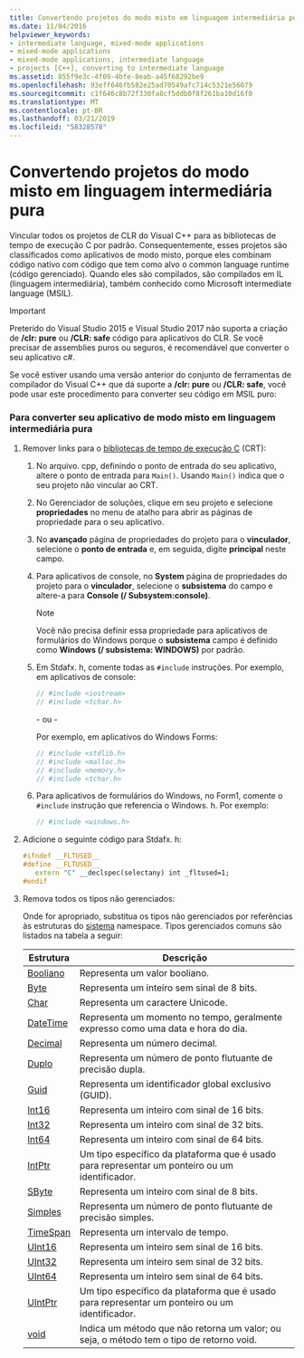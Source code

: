 ```yaml
---
title: Convertendo projetos do modo misto em linguagem intermediária pura
ms.date: 11/04/2016
helpviewer_keywords:
- intermediate language, mixed-mode applications
- mixed-mode applications
- mixed-mode applications, intermediate language
- projects [C++], converting to intermediate language
ms.assetid: 855f9e3c-4f09-4bfe-8eab-a45f68292be9
ms.openlocfilehash: 93eff646fb582e25ad70549afc714c5321e56079
ms.sourcegitcommit: c1f646c8b72f330fa8cf5ddb0f8f261ba10d16f0
ms.translationtype: MT
ms.contentlocale: pt-BR
ms.lasthandoff: 03/21/2019
ms.locfileid: "58328578"
---
```

# <a name="converting-projects-from-mixed-mode-to-pure-intermediate-language"></a>Convertendo projetos do modo misto em linguagem intermediária pura

Vincular todos os projetos de CLR do Visual C++ para as bibliotecas de tempo de execução C por padrão. Consequentemente, esses projetos são classificados como aplicativos de modo misto, porque eles combinam código nativo com código que tem como alvo o common language runtime (código gerenciado). Quando eles são compilados, são compilados em IL (linguagem intermediária), também conhecido como Microsoft intermediate language (MSIL).

> [!IMPORTANT]
> Preterido do Visual Studio 2015 e Visual Studio 2017 não suporta a criação de **/clr: pure** ou **/CLR: safe** código para aplicativos do CLR. Se você precisar de assemblies puros ou seguros, é recomendável que converter o seu aplicativo c#.

Se você estiver usando uma versão anterior do conjunto de ferramentas de compilador do Visual C++ que dá suporte a **/clr: pure** ou **/CLR: safe**, você pode usar este procedimento para converter seu código em MSIL puro:

### <a name="to-convert-your-mixed-mode-application-into-pure-intermediate-language"></a>Para converter seu aplicativo de modo misto em linguagem intermediária pura

1. Remover links para o [bibliotecas de tempo de execução C](../c-runtime-library/crt-library-features.md) (CRT):

   1. No arquivo. cpp, definindo o ponto de entrada do seu aplicativo, altere o ponto de entrada para `Main()`. Usando `Main()` indica que o seu projeto não vincular ao CRT.

   2. No Gerenciador de soluções, clique em seu projeto e selecione **propriedades** no menu de atalho para abrir as páginas de propriedade para o seu aplicativo.

   3. No **avançado** página de propriedades do projeto para o **vinculador**, selecione o **ponto de entrada** e, em seguida, digite **principal** neste campo.

   4. Para aplicativos de console, no **System** página de propriedades do projeto para o **vinculador**, selecione o **subsistema** do campo e altere-a para **Console (/ Subsystem:console)**.

      > [!NOTE]
      > Você não precisa definir essa propriedade para aplicativos de formulários do Windows porque o **subsistema** campo é definido como **Windows (/ subsistema: WINDOWS)** por padrão.

   5. Em Stdafx. h, comente todas as `#include` instruções. Por exemplo, em aplicativos de console:

      ```cpp
      // #include <iostream>
      // #include <tchar.h>
      ```

       - ou -

       Por exemplo, em aplicativos do Windows Forms:

      ```cpp
      // #include <stdlib.h>
      // #include <malloc.h>
      // #include <memory.h>
      // #include <tchar.h>
      ```

   6. Para aplicativos de formulários do Windows, no Form1, comente o `#include` instrução que referencia o Windows. h. Por exemplo:

      ```cpp
      // #include <windows.h>
      ```

2. Adicione o seguinte código para Stdafx. h:

   ```cpp
   #ifndef __FLTUSED__
   #define __FLTUSED__
      extern "C" __declspec(selectany) int _fltused=1;
   #endif
   ```

3. Remova todos os tipos não gerenciados:

   Onde for apropriado, substitua os tipos não gerenciados por referências às estruturas do [sistema](/dotnet/api/system) namespace. Tipos gerenciados comuns são listados na tabela a seguir:

   |Estrutura|Descrição|
   |---------------|-----------------|
   |[Booliano](/dotnet/api/system.boolean)|Representa um valor booliano.|
   |[Byte](/dotnet/api/system.byte)|Representa um inteiro sem sinal de 8 bits.|
   |[Char](/dotnet/api/system.char)|Representa um caractere Unicode.|
   |[DateTime](/dotnet/api/system.datetime)|Representa um momento no tempo, geralmente expresso como uma data e hora do dia.|
   |[Decimal](/dotnet/api/system.decimal)|Representa um número decimal.|
   |[Duplo](/dotnet/api/system.double)|Representa um número de ponto flutuante de precisão dupla.|
   |[Guid](/dotnet/api/system.guid)|Representa um identificador global exclusivo (GUID).|
   |[Int16](/dotnet/api/system.int16)|Representa um inteiro com sinal de 16 bits.|
   |[Int32](/dotnet/api/system.int32)|Representa um inteiro com sinal de 32 bits.|
   |[Int64](/dotnet/api/system.int64)|Representa um inteiro com sinal de 64 bits.|
   |[IntPtr](/dotnet/api/system.intptr)|Um tipo específico da plataforma que é usado para representar um ponteiro ou um identificador.|
   |[SByte](/dotnet/api/system.byte)|Representa um inteiro com sinal de 8 bits.|
   |[Simples](/dotnet/api/system.single)|Representa um número de ponto flutuante de precisão simples.|
   |[TimeSpan](/dotnet/api/system.timespan)|Representa um intervalo de tempo.|
   |[UInt16](/dotnet/api/system.uint16)|Representa um inteiro sem sinal de 16 bits.|
   |[UInt32](/dotnet/api/system.uint32)|Representa um inteiro sem sinal de 32 bits.|
   |[UInt64](/dotnet/api/system.uint64)|Representa um inteiro sem sinal de 64 bits.|
   |[UIntPtr](/dotnet/api/system.uintptr)|Um tipo específico da plataforma que é usado para representar um ponteiro ou um identificador.|
   |[void](/dotnet/api/system.void)|Indica um método que não retorna um valor; ou seja, o método tem o tipo de retorno void.|